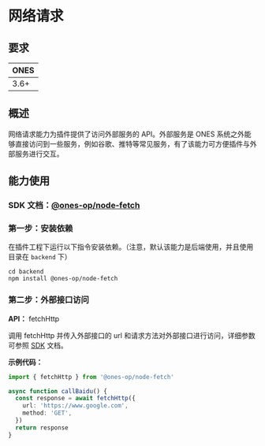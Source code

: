 # 网络请求

## 要求

| **ONES** |
| -------- |
| 3.6+     |

## 概述

网络请求能力为插件提供了访问外部服务的 API。外部服务是 ONES 系统之外能够直接访问到一些服务，例如谷歌、推特等常见服务，有了该能力可方便插件与外部服务进行交互。

## 能力使用

### SDK 文档：[@ones-op/node-fetch](../../reference/node-fetch/node-fetch.md)

### 第一步：安装依赖

在插件工程下运行以下指令安装依赖。（注意，默认该能力是后端使用，并且使用目录在 `backend` 下）

```shell
cd backend
npm install @ones-op/node-fetch
```

### 第二步：外部接口访问

**API：** fetchHttp

调用 fetchHttp 并传入外部接口的 url 和请求方法对外部接口进行访问，详细参数可参照 [SDK](../../reference/node-fetch/node-fetch.md) 文档。

**示例代码：**

```typescript
import { fetchHttp } from '@ones-op/node-fetch'

async function callBaidu() {
  const response = await fetchHttp({
    url: 'https://www.google.com',
    method: 'GET',
  })
  return response
}
```
